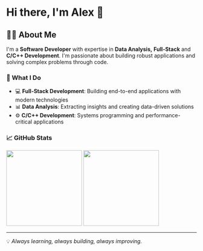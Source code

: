 # Hi there, I'm Alex 👋

## 👨‍💻 About Me

I'm a **Software Developer** with expertise in **Data Analysis,** **Full-Stack** and **C/C++ Development**. I'm passionate about building robust applications and solving complex problems through code.

### 🚀 What I Do

- 💻 **Full-Stack Development**: Building end-to-end applications with modern technologies
- 📊 **Data Analysis**: Extracting insights and creating data-driven solutions
- ⚙️ **C/C++ Development**: Systems programming and performance-critical applications

### 📈 GitHub Stats

<p align="left">
  <img height="200" src="https://github-readme-stats.vercel.app/api/top-langs/?username=adiaz-uf&layout=compact&theme=radical" />
  <img height="200" src="https://github-readme-stats.vercel.app/api?username=adiaz-uf&show_icons=true&theme=radical" />
</p>

---

💡 *Always learning, always building, always improving.*
